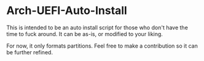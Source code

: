 # Arch-UEFI-Auto-Install

This is intended to be an auto install script for those who don't have the time to fuck around. It can be as-is, or modified to your liking. 

For now, it only formats partitions. Feel free to make a contribution so it can be further refined. 

